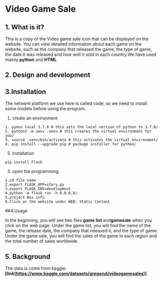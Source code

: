 # Video Game Sale

## 1. What is it?
This is a copy of the Video game sale icon that can be displayed on the website. You can view detailed information about each game on the website, such as the company that released the game, the type of game, the date it was released and how well it sold in each country.We have used mainly **python**  and **HTML**
## 2. Design and development

## 3.Installation
The network platform we use here is called code, so we need to install some models before using the program.
1. create an environment
```
1. pyenv local 3.7.0 # this sets the local version of python to 3.7.0/ 
2. python3 -m venv .venv # this creates the virtual environment for you/ 
3. source .venv/bin/activate # this activates the virtual environment/ 
4. pip install --upgrade pip # package installer for python/ 
``` 
5. Installation
```
pip install Flask
```
3. open the programming
```
1.cd file name
2.export FLASK_APP=story.py
3.export FLASK_ENV=development
4.python -m flask run -h 0.0.0.0/
5.project Box info 
6.Click on the website under WEB: Static Content

```
##4.Usage

In the beginning, you will see two files **game list** and**gamesale** when you click on the web page. 
Under the game list, you will find the name of the game, the release date, the company that released it, and the type of game.
Under the game sale, you will find the sales of the game in each region and the total number of sales worldwide.

## 5. Background

The data is come from kaggle:**[link(https://www.kaggle.com/datasets/gregorut/videogamesales)]**

